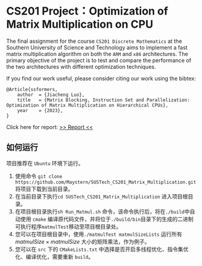 # CS201 Project：Optimization of Matrix Multiplication on CPU

The final assignment for the course `CS201 Discrete Mathematics` at the Southern University of Science and Technology aims to implement a fast matrix multiplication algorithm on both the `ARM` and `x86` architectures. The primary objective of the project is to test and compare the performance of the two architectures with different optimization techniques.

If you find our work useful, please consider citing our work using the bibtex:
```
@Article{ssformers,
	author  = {Jiacheng Luo},
	title   = {Matrix Blocking, Instruction Set and Parallelization: Optimization of Matrix Multiplication on Hierarchical CPUs},
	year    = {2023},
}
```
Click here for report: [>> Report <<](https://github.com/Maystern/SUSTech_CS201_Matrix_Multiplication/blob/main/doc/report.pdf)


## 如何运行 

项目推荐在 `Ubuntu` 环境下运行。

1. 使用命令 `git clone https://github.com/Maystern/SUSTech_CS201_Matrix_Multiplication.git` 将项目下载到当前目录。
2. 在当前目录下执行`cd SUSTech_CS201_Matrix_Multiplication` 进入项目根目录。
3. 在项目根目录执行`sh Run_Matmul.sh` 命令，该命令执行后，将在`./build`中自动使用 `cmake` 编译原代码文件，并将位于`./build/bin`目录下的生成的二进制可执行程序`matmulTest`移动至项目根目录处。
4. 您可以在项目根目录中，使用`./matmulTest matmulSizeLists` 运行所有$matmulSize \times matmulSize$ 大小的矩阵乘法，作为例子。
5. 您可以在 `src` 下的 `CMakeLists.txt` 中选择是否开启多线程优化、指令集优化、编译优化，需要重新 `build`。
